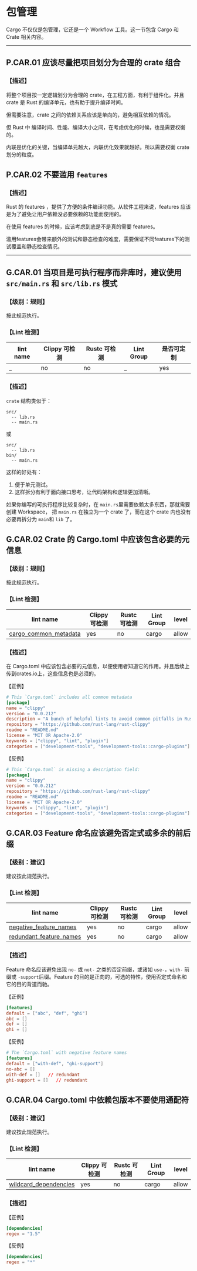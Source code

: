 # 包管理

Cargo 不仅仅是包管理，它还是一个 Workflow 工具。这一节包含 Cargo 和 Crate 相关内容。

---

## P.CAR.01   应该尽量把项目划分为合理的 crate 组合

### **【描述】**

将整个项目按一定逻辑划分为合理的 crate，在工程方面，有利于组件化。并且 crate 是 Rust 的编译单元，也有助于提升编译时间。

但需要注意，crate 之间的依赖关系应该是单向的，避免相互依赖的情况。

但 Rust 中 编译时间、性能、编译大小之间，在考虑优化的时候，也是需要权衡的。 

内联是优化的关键，当编译单元越大，内联优化效果就越好。所以需要权衡 crate 划分的粒度。

## P.CAR.02    不要滥用 `features` 

### **【描述】**

Rust 的 features ，提供了方便的条件编译功能。从软件工程来说，features 应该是为了避免让用户依赖没必要依赖的功能而使用的。

在使用 features 的时候，应该考虑到底是不是真的需要 features。

滥用features会带来额外的测试和静态检查的难度，需要保证不同features下的测试覆盖和静态检查情况。

---

## G.CAR.01    当项目是可执行程序而非库时，建议使用 `src/main.rs` 和 `src/lib.rs` 模式

### 【级别：规则】

按此规范执行。

### 【Lint 检测】

| lint name | Clippy 可检测 | Rustc 可检测 | Lint Group | 是否可定制 |
| --------- | ------------- | ------------ | ---------- | ---------- |
| _         | no            | no           | _          | yes        |

### **【描述】**

`crate` 结构类似于：

```text
src/
  -- lib.rs
  -- main.rs
```

或

```text
src/
  -- lib.rs
bin/
  -- main.rs
```

这样的好处有：

1. 便于单元测试。
2. 这样拆分有利于面向接口思考，让代码架构和逻辑更加清晰。

如果你编写的可执行程序比较复杂时，在 `main.rs`里需要依赖太多东西，那就需要创建 Workspace， 把 `main.rs` 在独立为一个 crate 了，而在这个 crate 内也没有必要再拆分为 `main`和 `lib` 了。

## G.CAR.02  Crate 的 Cargo.toml  中应该包含必要的元信息

### 【级别：规则】

按此规范执行。

### 【Lint 检测】

| lint name                                                    | Clippy 可检测 | Rustc 可检测 | Lint Group | level |
| ------------------------------------------------------------ | ------------- | ------------ | ---------- | ----- |
| [cargo_common_metadata](https://rust-lang.github.io/rust-clippy/master/#cargo_common_metadata) | yes           | no           | cargo      | allow |

### 【描述】

在 Cargo.toml 中应该包含必要的元信息，以便使用者知道它的作用。并且后续上传到crates.io上，这些信息也是必须的。

【正例】

```toml
# This `Cargo.toml` includes all common metadata
[package]
name = "clippy"
version = "0.0.212"
description = "A bunch of helpful lints to avoid common pitfalls in Rust"
repository = "https://github.com/rust-lang/rust-clippy"
readme = "README.md"
license = "MIT OR Apache-2.0"
keywords = ["clippy", "lint", "plugin"]
categories = ["development-tools", "development-tools::cargo-plugins"]
```

【反例】

```toml
# This `Cargo.toml` is missing a description field:
[package]
name = "clippy"
version = "0.0.212"
repository = "https://github.com/rust-lang/rust-clippy"
readme = "README.md"
license = "MIT OR Apache-2.0"
keywords = ["clippy", "lint", "plugin"]
categories = ["development-tools", "development-tools::cargo-plugins"]
```

## G.CAR.03   Feature 命名应该避免否定式或多余的前后缀

### 【级别：建议】

建议按此规范执行。

### 【Lint 检测】

| lint name                                                    | Clippy 可检测 | Rustc 可检测 | Lint Group | level |
| ------------------------------------------------------------ | ------------- | ------------ | ---------- | ----- |
| [negative_feature_names](https://rust-lang.github.io/rust-clippy/master/#negative_feature_names) | yes           | no           | cargo      | allow |
| [redundant_feature_names](https://rust-lang.github.io/rust-clippy/master/#redundant_feature_names) | yes           | no           | cargo      | allow |

### 【描述】

Feature 命名应该避免出现 `no-` 或 `not-` 之类的否定前缀，或诸如 `use-`，`with-` 前缀或 `-support`后缀。Feature 的目的是正向的，可选的特性，使用否定式命名和它的目的背道而驰。

【正例】

```toml
[features]
default = ["abc", "def", "ghi"]
abc = []
def = []
ghi = []
```

【反例】

```toml
# The `Cargo.toml` with negative feature names
[features]
default = ["with-def", "ghi-support"]
no-abc = []
with-def = []   // redundant
ghi-support = []   // redundant
```

## G.CAR.04   Cargo.toml  中依赖包版本不要使用通配符

### 【级别：建议】

建议按此规范执行。

### 【Lint 检测】

| lint name                                                    | Clippy 可检测 | Rustc 可检测 | Lint Group | level |
| ------------------------------------------------------------ | ------------- | ------------ | ---------- | ----- |
| [wildcard_dependencies](https://rust-lang.github.io/rust-clippy/master/#wildcard_dependencies) | yes           | no           | cargo      | allow |

### 【描述】

【正例】

```toml
[dependencies]
regex = "1.5"
```

【反例】

```toml
[dependencies]
regex = "*"
```

